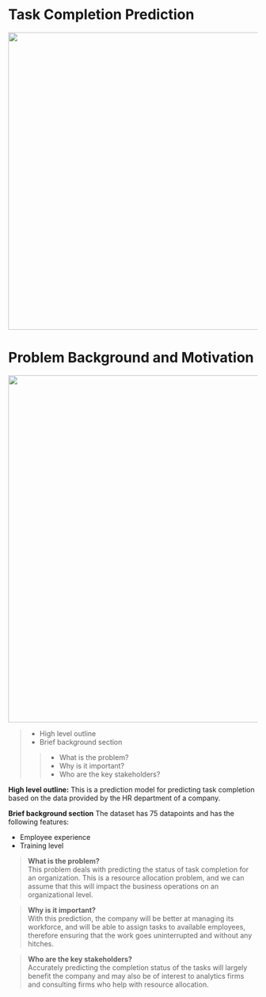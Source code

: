 # Task Completion Prediction

<img src="https://www.techfunnel.com/wp-content/uploads/2019/01/Why-Human-Resources-Management-Is-Important-For-Every-Organization.jpg"
     width = "600"/>

# Problem Background and Motivation <a class="anchor" id="problem-background"></a>

<img src='' width="700" />

>- High level outline
>- Brief background section
>>- What is the problem?
>>- Why is it important?
>>- Who are the key stakeholders?

<b>High level outline:</b>
This is a prediction model for predicting task completion based on the data provided by the HR department of a company.

<b>Brief background section</b>
The dataset has 75 datapoints and has the following features:
- Employee experience
- Training level

> <b>What is the problem?</b><br>
This problem deals with predicting the status of task completion for an organization. This is a resource allocation problem, and we can assume that this will impact the business operations on an organizational level.

> <b>Why is it important?</b><br>
With this prediction, the company will be better at managing its workforce, and will be able to assign tasks to available employees, therefore ensuring that the work goes uninterrupted and without any hitches.

> <b>Who are the key stakeholders?</b><br>
Accurately predicting the completion status of the tasks will largely benefit the company and may also be of interest to analytics firms and consulting firms who help with resource allocation.
